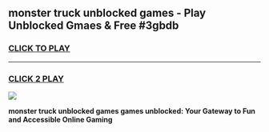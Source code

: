 
## monster truck unblocked games - Play Unblocked Gmaes & Free #3gbdb
<h3>
<a href="https://premium.freeplayer.one?title=monster_truck_unblocked_games&ref=01M">CLICK TO PLAY</a></h3>
<hr>

<h3>
<a href="https://premium.freeplayer.one?title=monster_truck_unblocked_games&ref=01M">CLICK 2 PLAY</a>
  
</h3>

<a href="https://premium.freeplayer.one?title=monster_truck_unblocked_games&ref=01M"><img src="https://clearcache.store/games.png"></a>


**monster truck unblocked games games unblocked: Your Gateway to Fun and Accessible Online Gaming**

